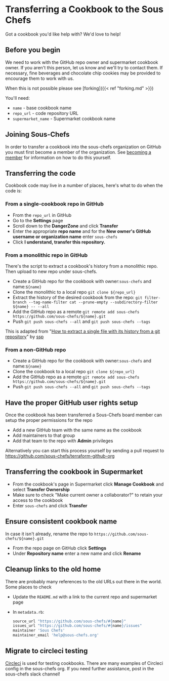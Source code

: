 # Transferring a Cookbook to the Sous Chefs

Got a cookbook you'd like help with? We'd love to help!

## Before you begin

We need to work with the GitHub repo owner and supermarket cookbook owner. If you aren't this person, let us know and we'll try to contact them. If necessary, fine beverages and chocolate chip cookies may be provided to encourage them to work with us.

When this is not possible please see [forking]({{< ref "forking.md" >}})

You'll need:

- `name` - base cookbook name
- `repo_url` - code repository URL
- `supermarket_name` - Supermarket cookbook name

## Joining Sous-Chefs

In order to transfer a cookbook into the sous-chefs organization on GitHub you must first become a member of the organization. See [becoming a member](/becoming-a-member/) for information on how to do this yourself.

## Transferring the code

Cookbook code may live in a number of places, here's what to do when the code is:

### From a single-cookbook repo in GitHub

- From the `repo_url` in GitHub
- Go to the **Settings** page
- Scroll down to the **DangerZone** and click **Transfer**
- Enter the appropriate **repo name** and for the **New owner's GitHub username or organization name** enter `sous-chefs`
- Click **I understand, transfer this repository.**

### From a monolithic repo in GitHub

There's the script to extract a cookbook's history from a monolithic repo. Then upload to new repo under sous-chefs.

- Create a GitHub repo for the cookbook with owner:`sous-chefs` and name:`${name}`
- Clone the monolithic to a local repo `git clone ${repo_url}`
- Extract the history of the desired cookbook from the repo: `git filter-branch --tag-name-filter cat --prune-empty --subdirectory-filter ${name} -- --all`
- Add the GitHub repo as a remote `git remote add sous-chefs https://github.com/sous-chefs/${name}.git`
- Push `git push sous-chefs --all` and `git push sous-chefs --tags`

This is adapted from "[How to extract a single file with its history from a git repository](https://gist.github.com/ssp/1663093)" by [ssp](https://github.com/ssp)

### From a non-GitHub repo

- Create a GitHub repo for the cookbook with owner:`sous-chefs` and name:`${name}`
- Clone the cookbook to a local repo `git clone ${repo_url}`
- Add the GitHub repo as a remote `git remote add sous-chefs https://github.com/sous-chefs/${name}.git`
- Push `git push sous-chefs --all` and `git push sous-chefs --tags`

## Have the proper GitHub user rights setup

Once the cookbook has been transferred a Sous-Chefs board member can setup the proper permissions for the repo

- Add a new GitHub team with the same name as the cookbook
- Add maintainers to that group
- Add that team to the repo with **Admin** privileges

Alternatively you can start this process yourself by sending a pull request to <https://github.com/sous-chefs/terraform-github-org>

## Transferring the cookbook in Supermarket

- From the cookbook's page in Supermarket click **Manage Cookbook** and select **Transfer Ownership**
- Make sure to check "Make current owner a collaborator?" to retain your access to the cookbook
- Enter `sous-chefs` and click **Transfer**

## Ensure consistent cookbook name

In case it isn't already, rename the repo to `https://github.com/sous-chefs/${name}.git`

- From the repo page on GitHub click **Settings**
- Under **Repository name** enter a new name and click **Rename**

## Cleanup links to the old home

There are probably many references to the old URLs out there in the world. Some places to check

- Update the `README.md` with a link to the current repo and supermarket page
- In `metadata.rb`:

    ```ruby
    source_url "https://github.com/sous-chefs/#{name}"
    issues_url "https://github.com/sous-chefs/#{name}/issues"
    maintainer 'Sous Chefs'
    maintainer_email 'help@sous-chefs.org'
    ```

## Migrate to circleci testing

[Circleci](https://circleci.com) is used for testing cookbooks. There are many examples of Circleci config in the sous-chefs org. If you need further assistance, post in the sous-chefs slack channel!
